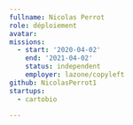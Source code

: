 ```yaml
---
fullname: Nicolas Perrot
role: déploiement
avatar: 
missions:
  - start: '2020-04-02'
    end: '2021-04-02'
    status: independent
    employer: lazone/copyleft
github: NicolasPerrot1
startups:
  - cartobio
  
---
```

